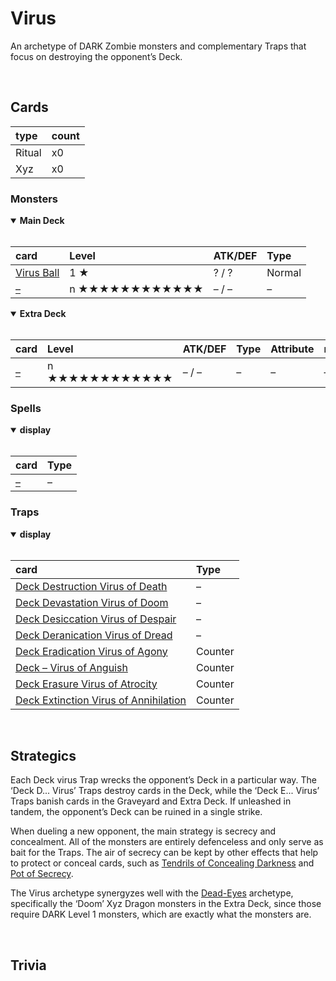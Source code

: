 # Virus

An archetype of DARK Zombie monsters and complementary Traps that focus on destroying the opponent’s Deck.


<br>


## Cards

| type | count |
| :--- | :---- |
| Ritual | x0 |
| Xyz | x0 |

### Monsters

<details open>
  <summary> <b> Main Deck </b> </summary> <br>

| card | Level | ATK/DEF | Type |
| :--- | :---- | :------ | :--- |
| [Virus Ball](../cards/monsters/normal/Virus%20Ball.md) | 1 ★ | ? / ? | Normal |
| [–](../cards/monsters/standard/–.md) | n ★★★★★★★★★★★★ | – / – | – |

</details>

<details open>
  <summary> <b> Extra Deck </b> </summary> <br>

| card | Level | ATK/DEF | Type | Attribute | material |
| :--- | :---- | :------ | :--- | :-------- | :------- |
| [–](../cards/monsters/–/–.md) | n ★★★★★★★★★★★★ | – / – | – | – | – |

</details>

### Spells

<details open>
  <summary> <b> display </b> </summary> <br>

| card | Type |
| :--- | :--- |
| [–](../cards/spells/–.md) | – |

</details>

### Traps

<details open>
  <summary> <b> display </b> </summary> <br>

| card | Type |
| :--- | :--- |
| [Deck Destruction Virus of Death](../cards/traps/–.md) | – |
| [Deck Devastation Virus of Doom](../cards/traps/–.md) | – |
| [Deck Desiccation Virus of Despair](../cards/traps/–.md) | – |
| [Deck Deranication Virus of Dread](../cards/traps/–.md) | – |
| [Deck Eradication Virus of Agony](../cards/traps/–.md) | Counter |
| [Deck – Virus of Anguish](../cards/traps/–.md) | Counter |
| [Deck Erasure Virus of Atrocity](../cards/traps/–.md) | Counter |
| [Deck Extinction Virus of Annihilation](../cards/traps/–.md) | Counter |

</details>


<br>


## Strategics

Each Deck virus Trap wrecks the opponent’s Deck in a particular way. The ‘Deck D... Virus’ Traps destroy cards in the Deck, while the ‘Deck E... Virus’ Traps banish cards in the Graveyard and Extra Deck. If unleashed in tandem, the opponent’s Deck can be ruined in a single strike.

When dueling a new opponent, the main strategy is secrecy and concealment. All of the monsters are entirely defenceless and only serve as bait for the Traps. The air of secrecy can be kept by other effects that help to protect or conceal cards, such as [Tendrils of Concealing Darkness]() and [Pot of Secrecy]().

The Virus archetype synergyzes well with the [Dead-Eyes](Dead-Eyes.md) archetype, specifically the ‘Doom’ Xyz Dragon monsters in the Extra Deck, since those require DARK Level 1 monsters, which are exactly what the monsters are.


<br>


## Trivia
